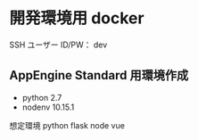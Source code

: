# 開発環境用 docker

SSH ユーザー
ID/PW： dev



## AppEngine Standard 用環境作成

* python 2.7
* nodenv 10.15.1

想定環境
python flask
node vue

